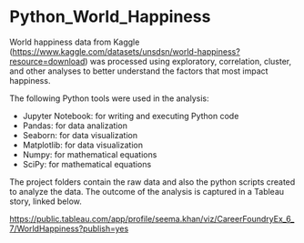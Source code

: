 # Python_World_Happiness
World happiness data from Kaggle (https://www.kaggle.com/datasets/unsdsn/world-happiness?resource=download) was processed using exploratory, correlation, cluster, and other analyses to better understand the factors that most impact happiness.

The following Python tools were used in the analysis:
* Jupyter Notebook: for writing and executing Python code
* Pandas: for data analization
* Seaborn: for data visualization
* Matplotlib: for data visualization
* Numpy: for mathematical equations
* SciPy: for mathematical equations

The project folders contain the raw data and also the python scripts created to analyze the data. The outcome of the analysis is captured in a Tableau story, linked below.

https://public.tableau.com/app/profile/seema.khan/viz/CareerFoundryEx_6_7/WorldHappiness?publish=yes
